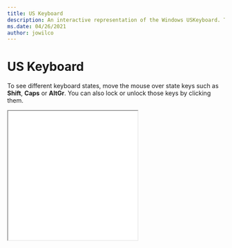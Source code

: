 ```yaml
---
title: US Keyboard
description: An interactive representation of the Windows USKeyboard. To see different keyboard states, click or move the mouse over the state keys.
ms.date: 04/26/2021
author: jowilco
---
```


# US Keyboard

To see different keyboard states, move the mouse over state keys such as **Shift**, **Caps** or **AltGr**. You can also lock or unlock those keys by clicking them.

<iframe src="kbdus_7.html" height="300"></iframe>
